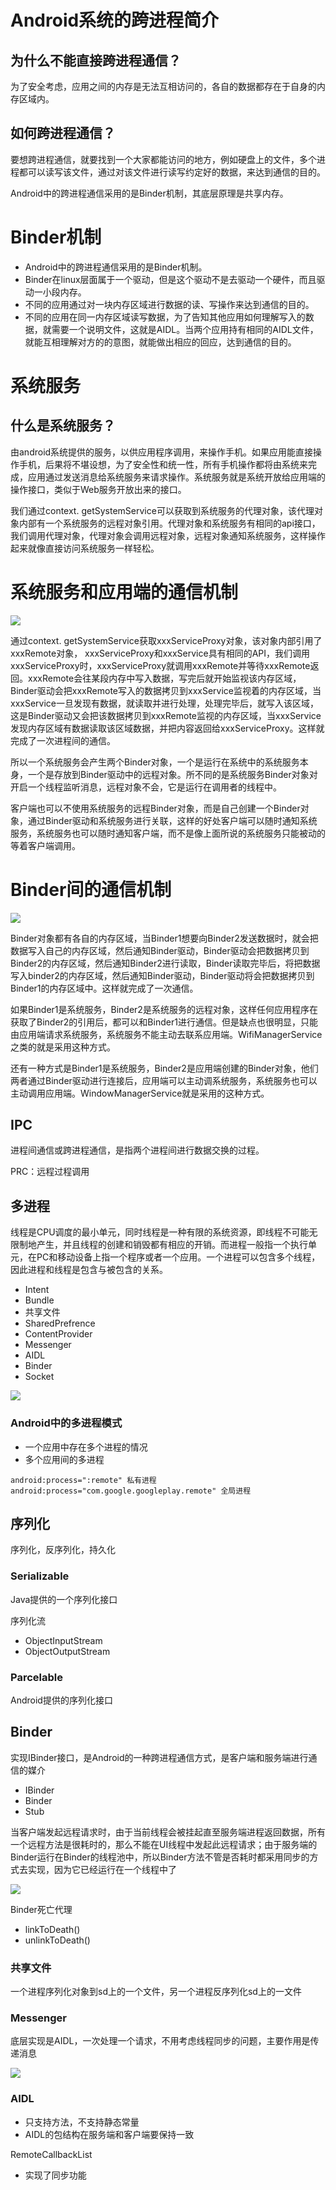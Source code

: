 # **Android系统的跨进程简介**

## **为什么不能直接跨进程通信？**

为了安全考虑，应用之间的内存是无法互相访问的，各自的数据都存在于自身的内存区域内。

## **如何跨进程通信？**

要想跨进程通信，就要找到一个大家都能访问的地方，例如硬盘上的文件，多个进程都可以读写该文件，通过对该文件进行读写约定好的数据，来达到通信的目的。

Android中的跨进程通信采用的是Binder机制，其底层原理是共享内存。

# **Binder机制**

- Android中的跨进程通信采用的是Binder机制。
- Binder在linux层面属于一个驱动，但是这个驱动不是去驱动一个硬件，而且驱动一小段内存。
- 不同的应用通过对一块内存区域进行数据的读、写操作来达到通信的目的。
- 不同的应用在同一内存区域读写数据，为了告知其他应用如何理解写入的数据，就需要一个说明文件，这就是AIDL。当两个应用持有相同的AIDL文件，就能互相理解对方的的意图，就能做出相应的回应，达到通信的目的。

# **系统服务**

## 什么是系统服务？
由android系统提供的服务，以供应用程序调用，来操作手机。如果应用能直接操作手机，后果将不堪设想，为了安全性和统一性，所有手机操作都将由系统来完成，应用通过发送消息给系统服务来请求操作。系统服务就是系统开放给应用端的操作接口，类似于Web服务开放出来的接口。

我们通过context. getSystemService可以获取到系统服务的代理对象，该代理对象内部有一个系统服务的远程对象引用。代理对象和系统服务有相同的api接口，我们调用代理对象，代理对象会调用远程对象，远程对象通知系统服务，这样操作起来就像直接访问系统服务一样轻松。

# 系统服务和应用端的通信机制

![](http://img.blog.csdn.net/20170303104324754?watermark/2/text/aHR0cDovL2Jsb2cuY3Nkbi5uZXQvYXhpMjk1MzA5MDY2/font/5a6L5L2T/fontsize/400/fill/I0JBQkFCMA==/dissolve/70/gravity/SouthEast)

通过context. getSystemService获取xxxServiceProxy对象，该对象内部引用了xxxRemote对象， xxxServiceProxy和xxxService具有相同的API，我们调用xxxServiceProxy时，xxxServiceProxy就调用xxxRemote并等待xxxRemote返回。xxxRemote会往某段内存中写入数据，写完后就开始监视该内存区域，Binder驱动会把xxxRemote写入的数据拷贝到xxxService监视着的内存区域，当xxxService一旦发现有数据，就读取并进行处理，处理完毕后，就写入该区域，这是Binder驱动又会把该数据拷贝到xxxRemote监视的内存区域，当xxxService发现内存区域有数据读取该区域数据，并把内容返回给xxxServiceProxy。这样就完成了一次进程间的通信。

所以一个系统服务会产生两个Binder对象，一个是运行在系统中的系统服务本身，一个是存放到Binder驱动中的远程对象。所不同的是系统服务Binder对象对开启一个线程监听消息，远程对象不会，它是运行在调用者的线程中。

客户端也可以不使用系统服务的远程Binder对象，而是自己创建一个Binder对象，通过Binder驱动和系统服务进行关联，这样的好处客户端可以随时通知系统服务，系统服务也可以随时通知客户端，而不是像上面所说的系统服务只能被动的等着客户端调用。

# **Binder间的通信机制**

![](http://img.blog.csdn.net/20170303104604833?watermark/2/text/aHR0cDovL2Jsb2cuY3Nkbi5uZXQvYXhpMjk1MzA5MDY2/font/5a6L5L2T/fontsize/400/fill/I0JBQkFCMA==/dissolve/70/gravity/SouthEast)

Binder对象都有各自的内存区域，当Binder1想要向Binder2发送数据时，就会把数据写入自己的内存区域，然后通知Binder驱动，Binder驱动会把数据拷贝到Binder2的内存区域，然后通知Binder2进行读取，Binder读取完毕后，将把数据写入binder2的内存区域，然后通知Binder驱动，Binder驱动将会把数据拷贝到Binder1的内存区域中。这样就完成了一次通信。

如果Binder1是系统服务，Binder2是系统服务的远程对象，这样任何应用程序在获取了Binder2的引用后，都可以和Binder1进行通信。但是缺点也很明显，只能由应用端请求系统服务，系统服务不能主动去联系应用端。WifiManagerService之类的就是采用这种方式。

还有一种方式是Binder1是系统服务，Binder2是应用端创建的Binder对象，他们两者通过Binder驱动进行连接后，应用端可以主动调系统服务，系统服务也可以主动调用应用端。WindowManagerService就是采用的这种方式。

## IPC

进程间通信或跨进程通信，是指两个进程间进行数据交换的过程。

PRC：远程过程调用

## 多进程

线程是CPU调度的最小单元，同时线程是一种有限的系统资源，即线程不可能无限制地产生，并且线程的创建和销毁都有相应的开销。而进程一般指一个执行单元，在PC和移动设备上指一个程序或者一个应用。一个进程可以包含多个线程，因此进程和线程是包含与被包含的关系。

- Intent
- Bundle
- 共享文件
- SharedPrefrence
- ContentProvider
- Messenger
- AIDL
- Binder
- Socket

![](../assets/IPC进程间通信.png)

### Android中的多进程模式

- 一个应用中存在多个进程的情况
- 多个应用间的多进程

```
android:process=":remote" 私有进程
android:process="com.google.googleplay.remote" 全局进程
```

## 序列化

序列化，反序列化，持久化

### Serializable

Java提供的一个序列化接口

序列化流

- ObjectInputStream
- ObjectOutputStream

### Parcelable

Android提供的序列化接口

## Binder

实现IBinder接口，是Android的一种跨进程通信方式，是客户端和服务端进行通信的媒介

- IBinder
- Binder
- Stub

当客户端发起远程请求时，由于当前线程会被挂起直至服务端进程返回数据，所有一个远程方法是很耗时的，那么不能在UI线程中发起此远程请求；由于服务端的Binder运行在Binder的线程池中，所以Binder方法不管是否耗时都采用同步的方式去实现，因为它已经运行在一个线程中了

![](../assets/Binder的工作机制.png)

Binder死亡代理

- linkToDeath()
- unlinkToDeath()

### 共享文件

一个进程序列化对象到sd上的一个文件，另一个进程反序列化sd上的一文件

### Messenger

底层实现是AIDL，一次处理一个请求，不用考虑线程同步的问题，主要作用是传递消息

![](../assets/Messenger的工作原理.png)

### AIDL

- 只支持方法，不支持静态常量
- AIDL的包结构在服务端和客户端要保持一致

RemoteCallbackList

- 实现了同步功能

